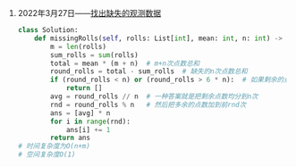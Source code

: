 1. 2022年3月27日——[找出缺失的观测数据](https://leetcode-cn.com/problems/find-missing-observations/)

   ```python
   class Solution:
       def missingRolls(self, rolls: List[int], mean: int, n: int) -> List[int]:
           m = len(rolls)
           sum_rolls = sum(rolls)
           total = mean * (m + n)  # m+n次点数总和
           round_rolls = total - sum_rolls  # 缺失的n次点数总和
           if (round_rolls < n) or (round_rolls > 6 * n):  # 如果剩余的点数不足以分成n次或者一定会超过6则不存在答案
               return []
           avg = round_rolls // n  # 一种答案就是把剩余点数均分到n次
           rnd = round_rolls % n   # 然后把多余的点数加到前rnd次
           ans = [avg] * n
           for i in range(rnd):
               ans[i] += 1
           return ans
   # 时间复杂度为O(n+m)
   # 空间复杂度O(1)
   ```

   


